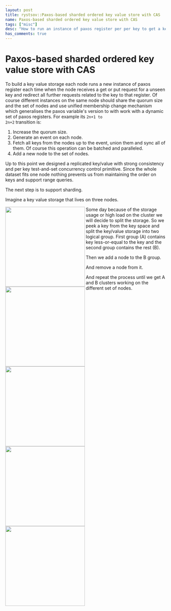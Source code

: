 ```yaml
---
layout: post
title: rystsov::Paxos-based sharded ordered key value store with CAS
name: Paxos-based sharded ordered key value store with CAS
tags: ["misc"]
desc: "How to run an instance of paxos register per per key to get a key value storage and shard it on the fly without loosing consistency"
has_comments: true
---
```


<h1>Paxos-based sharded ordered key value store with CAS</h1>

To build a key value storage each node runs a new instance of paxos register each time when the node receives a get or put request for a unseen key and redirect all further requests related to the key to that register. Of course different instances on the same node should share the quorum size and the set of nodes and use unified membership change mechanism which generalises the paxos variable's version to with work with a dynamic set of paxos registers. For example its <code>2n+1 to 2n+2</code> transition is:
1. Increase the quorum size.
2. Generate an event on each node.
3. Fetch all keys from the nodes up to the event, union them and sync all of them. Of course this operation can be batched and paralleled.
4. Add a new node to the set of nodes.

Up to this point we designed a replicated key/value with strong consistency and per key test-and-set concurrency control primitive. Since the whole dataset fits one node nothing prevents us from maintaining the order on keys and support range queries.

The next step is to support sharding.

Imagine a key value storage that lives on three nodes.

<div><img src="{{ site.url }}/images/sharded-paxos-1.png" width="250" align="left" /></div>

Some day because of the storage usage or high load on the cluster we will decide to split the storage. So we peek a key from the key space and split the key/value storage into two logical group. First group (A) contains key less-or-equal to the key and the second group contains the rest (B).

<div><img src="{{ site.url }}/images/sharded-paxos-2.png" width="250" align="left" /></div>

Then we add a node to the B group.

<div><img src="{{ site.url }}/images/sharded-paxos-3.png" width="250" align="left" /></div>

And remove a node from it.

<div><img src="{{ site.url }}/images/sharded-paxos-4.png" width="250" align="left" /></div>

And repeat the process until we get A and B clusters working on the different set of nodes.

<div><img src="{{ site.url }}/images/sharded-paxos-5.png" width="250" align="left" /></div>

